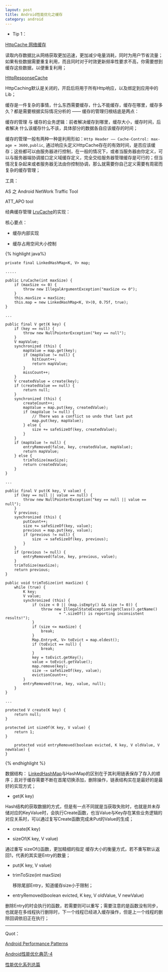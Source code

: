 ```yaml
---
layout: post
title: Android性能优化之缓存
category: android
---
```

* Tip 1：

[HttpCache 网络缓存](https://www.youtube.com/watch?v=7lxVqqWwTb0&index=1&list=PLWz5rJ2EKKc9CBxr3BVjPTPoDPLdPIFCE)

读取内存数据比从网络获取更加迅速，更加减少电量消耗，同时为用户节省流量；如果有些数据需要重复利用，而且同时对于时效更新频率性要求不高，你需要想到缓存这些数据，以便重复利用；

[HttpResponseCache](http://developer.android.com/reference/android/net/http/HttpResponseCache.html?utm_campaign=android_series_#cachematters_for_networking_101315&utm_source=anddev&utm_medium=yt-annt)

HttpCaching默认是关闭的，开启后将用于所有Http响应，以及绑定到应用中的Lib；

缓存是一件复杂的事情，什么东西需要缓存，什么不能缓存，缓存在哪里，缓存多久？都是需要根据实际情况分析的 —— 缓存的管理归根结底是两点：

缓存的管理 与 缓存的业务逻辑：前者解决缓存到哪里，缓存大小，缓存时间，后者解决 什么该缓存什么不该，具体部分的数据各自应该缓存的时间；


缓存的管理一般有两种一种是利用形如：`Http Header —— Cache-Control: max-age = 3600,public`,  通过响应头定义HttpCache存在的有效时间，是否应该缓存；这些都可以由服务器进行控制，在一般的情况下，或者当服务器由你定义，可以与服务器端协调接口定义域缓存定义，完全交给服务器管理缓存是可行的；但当情况复杂起来或者服务器无法由你控制协调，那么就需要你自己定义需要有周密而复杂的缓存管理；

工具：

AS 之 Android NetWork Traffic Tool 

ATT_APO tool 


经典缓存管理 [LruCache](https://android.googlesource.com/platform/frameworks/base/+/refs/heads/master/core/java/android/util/LruCache.java)的实现：

核心要点：

* 缓存内部实现

* 缓存占用空间大小控制


{% highlight java%}


    private final LinkedHashMap<K, V> map;

    .....

    public LruCache(int maxSize) {
        if (maxSize <= 0) {
            throw new IllegalArgumentException("maxSize <= 0");
        }
        this.maxSize = maxSize;
        this.map = new LinkedHashMap<K, V>(0, 0.75f, true);
    }

    ...

    public final V get(K key) {
        if (key == null) {
            throw new NullPointerException("key == null");
        }
        V mapValue;
        synchronized (this) {
            mapValue = map.get(key);
            if (mapValue != null) {
                hitCount++;
                return mapValue;
            }
            missCount++;
        }
        V createdValue = create(key);
        if (createdValue == null) {
            return null;
        }
        synchronized (this) {
            createCount++;
            mapValue = map.put(key, createdValue);
            if (mapValue != null) {
                // There was a conflict so undo that last put
                map.put(key, mapValue);
            } else {
                size += safeSizeOf(key, createdValue);
            }
        }
        if (mapValue != null) {
            entryRemoved(false, key, createdValue, mapValue);
            return mapValue;
        } else {
            trimToSize(maxSize);
            return createdValue;
        }
    }

    ...

    public final V put(K key, V value) {
        if (key == null || value == null) {
            throw new NullPointerException("key == null || value == null");
        }
        V previous;
        synchronized (this) {
            putCount++;
            size += safeSizeOf(key, value);
            previous = map.put(key, value);
            if (previous != null) {
                size -= safeSizeOf(key, previous);
            }
        }
        if (previous != null) {
            entryRemoved(false, key, previous, value);
        }
        trimToSize(maxSize);
        return previous;
    }

    public void trimToSize(int maxSize) {
        while (true) {
            K key;
            V value;
            synchronized (this) {
                if (size < 0 || (map.isEmpty() && size != 0)) {
                    throw new IllegalStateException(getClass().getName()
                            + ".sizeOf() is reporting inconsistent results!");
                }
                if (size <= maxSize) {
                    break;
                }
                Map.Entry<K, V> toEvict = map.eldest();
                if (toEvict == null) {
                    break;
                }
                key = toEvict.getKey();
                value = toEvict.getValue();
                map.remove(key);
                size -= safeSizeOf(key, value);
                evictionCount++;
            }
            entryRemoved(true, key, value, null);
        }
    }

    ...

    protected V create(K key) {
        return null;
    }

    protected int sizeOf(K key, V value) {
        return 1;
    }

        protected void entryRemoved(boolean evicted, K key, V oldValue, V newValue) {
    }

{% endhighlight %}

数据结构： [LinkedHashMap](https://docs.oracle.com/javase/7/docs/api/java/util/LinkedHashMap.html)与HashMap的区别在于其利用链表保存了存入的顺序；且对于缓存需要不断在首尾切换添加，删除操作，链表结构实在是最好的是最好的实现方式；

 * get(K key)

  Hash结构的获取数据的方式，但是有一点不同就是当获取失败时，也就是并未存储对应的KeyValue时，会执行Create函数，也当Value与Key存在某些业务逻辑的对应关系时，可以通过复写Create函数完成未Put的Value的生成；

 * create(K key)         


 * sizeOf(K key, V value)      

 通过重写 sizeOf()函数，更加精细的指定 缓存大小的衡量方式，若不重写默认返回1，代表的其实是Entry的数量；

 * put(K key, V value)    

 * trimToSize(int maxSize)        
     
   移除尾部Entry，知道缓存size小于限制；


 * entryRemoved(boolean evicted, K key, V oldValue, V newValue)

删除Entry的时会执行的函数，若需要则可以重写；需要注意的是函数没有同步，也就是在多线程执行删除时，下一个线程已经进入缓存操作，但是上一个线程的删除回调依旧正在执行；







---

Quot：

[Android Performance Patterns](https://www.youtube.com/playlist?list=PLWz5rJ2EKKc9CBxr3BVjPTPoDPLdPIFCE)

[Android性能优化典范-4](http://hukai.me/android-performance-patterns-season-4/)

[性能优化系列总篇](http://www.trinea.cn/android/performance/)